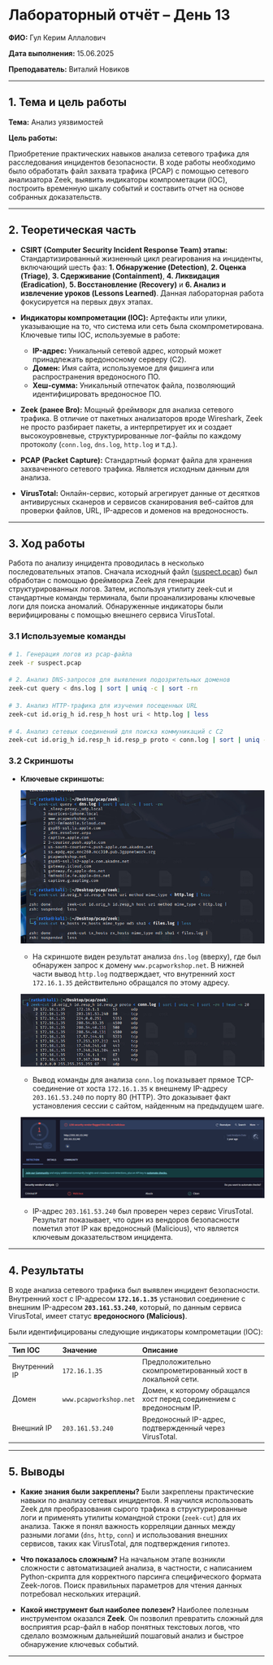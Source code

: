 
# Лабораторный отчёт – День 13


**ФИО:** Гул Керим Аллалович
 
**Дата выполнения:** 15.06.2025

**Преподаватель:** Виталий Новиков 


---

## 1. Тема и цель работы

**Тема:** Анализ уязвимостей

**Цель работы:**

Приобретение практических навыков анализа сетевого трафика для расследования инцидентов безопасности. В ходе работы необходимо было обработать файл захвата трафика (PCAP) с помощью сетевого анализатора Zeek, выявить индикаторы компрометации (IOC), построить временную шкалу событий и составить отчет на основе собранных доказательств.

---

## 2. Теоретическая часть

-   **CSIRT (Computer Security Incident Response Team) этапы:** Стандартизированный жизненный цикл реагирования на инциденты, включающий шесть фаз: **1. Обнаружение (Detection)**, **2. Оценка (Triage)**, **3. Сдерживание (Containment)**, **4. Ликвидация (Eradication)**, **5. Восстановление (Recovery)** и **6. Анализ и извлечение уроков (Lessons Learned)**. Данная лабораторная работа фокусируется на первых двух этапах.

-   **Индикаторы компрометации (IOC):** Артефакты или улики, указывающие на то, что система или сеть была скомпрометирована. Ключевые типы IOC, используемые в работе:
    -   **IP-адрес:** Уникальный сетевой адрес, который может принадлежать вредоносному серверу (C2).
    -   **Домен:** Имя сайта, используемое для фишинга или распространения вредоносного ПО.
    -   **Хеш-сумма:** Уникальный отпечаток файла, позволяющий идентифицировать вредоносное ПО.

-   **Zeek (ранее Bro):** Мощный фреймворк для анализа сетевого трафика. В отличие от пакетных анализаторов вроде Wireshark, Zeek не просто разбирает пакеты, а интерпретирует их и создает высокоуровневые, структурированные лог-файлы по каждому протоколу (`conn.log`, `dns.log`, `http.log` и т.д.).

-   **PCAP (Packet Capture):** Стандартный формат файла для хранения захваченного сетевого трафика. Является исходным данным для анализа.

-   **VirusTotal:** Онлайн-сервис, который агрегирует данные от десятков антивирусных сканеров и сервисов сканирования веб-сайтов для проверки файлов, URL, IP-адресов и доменов на вредоносность.

---


## 3. Ход работы

Работа по анализу инцидента проводилась в несколько последовательных этапов. Сначала исходный файл ([suspect.pcap](https://github.com/Nelass1c/practica-konvey/tree/main/day13/suspect.pcap))
 был обработан с помощью фреймворка Zeek для генерации структурированных логов. Затем, используя утилиту zeek-cut и стандартные команды терминала, были проанализированы ключевые логи для поиска аномалий. Обнаруженные индикаторы были верифицированы с помощью внешнего сервиса VirusTotal.

### 3.1 Используемые команды

```bash
# 1. Генерация логов из pcap-файла
zeek -r suspect.pcap

# 2. Анализ DNS-запросов для выявления подозрительных доменов
zeek-cut query < dns.log | sort | uniq -c | sort -rn

# 3. Анализ HTTP-трафика для изучения посещенных URL
zeek-cut id.orig_h id.resp_h host uri < http.log | less

# 4. Анализ сетевых соединений для поиска коммуникаций с C2
zeek-cut id.orig_h id.resp_h id.resp_p proto < conn.log | sort | uniq -c | sort -rn | head -n 20
```

### 3.2 Скриншоты

-   **Ключевые скриншоты:**

    ![Скриншот 1: Анализ DNS и HTTP логов](https://raw.githubusercontent.com/Nelass1c/practica-konvey/main/day13/screenshots/s3.jpg)
    * На скриншоте виден результат анализа `dns.log` (вверху), где был обнаружен запрос к домену `www.pcapworkshop.net`. В нижней части вывод `http.log` подтверждает, что внутренний хост `172.16.1.35` действительно обращался по этому адресу.

    ![Скриншот 2: Анализ сетевых соединений](https://raw.githubusercontent.com/Nelass1c/practica-konvey/main/day13/screenshots/s2.jpg)
    * Вывод команды для анализа `conn.log` показывает прямое TCP-соединение от хоста `172.16.1.35` к внешнему IP-адресу `203.161.53.240` по порту 80 (HTTP). Это доказывает факт установления сессии с сайтом, найденным на предыдущем шаге.

    ![Скриншот 3: Проверка IP-адреса на VirusTotal](https://raw.githubusercontent.com/Nelass1c/practica-konvey/main/day13/screenshots/s1.png)
    * IP-адрес `203.161.53.240` был проверен через сервис VirusTotal. Результат показывает, что один из вендоров безопасности пометил этот IP как вредоносный (Malicious), что является ключевым доказательством инцидента.

---


## 4. Результаты

В ходе анализа сетевого трафика был выявлен инцидент безопасности. Внутренний хост с IP-адресом **`172.16.1.35`** установил соединение с внешним IP-адресом **`203.161.53.240`**, который, по данным сервиса VirusTotal, имеет статус **вредоносного (Malicious)**.

Были идентифицированы следующие индикаторы компрометации (IOC):

| Тип IOC | Значение | Описание |
| :--- | :--- | :--- |
| Внутренний IP | `172.16.1.35` | Предположительно скомпрометированный хост в локальной сети. |
| Домен | `www.pcapworkshop.net` | Домен, к которому обращался хост перед соединением с вредоносным IP. |
| Внешний IP | `203.161.53.240` | Вредоносный IP-адрес, подтвержденный через VirusTotal. |

---

## 5. Выводы

-   **Какие знания были закреплены?**
    Были закреплены практические навыки по анализу сетевых инцидентов. Я научился использовать Zeek для преобразования сырого трафика в структурированные логи и применять утилиты командной строки (`zeek-cut`) для их анализа. Также я понял важность корреляции данных между разными логами (`dns`, `http`, `conn`) и использования внешних сервисов, таких как VirusTotal, для подтверждения гипотез.

-   **Что показалось сложным?**
    На начальном этапе возникли сложности с автоматизацией анализа, в частности, с написанием Python-скрипта для корректного парсинга специфического формата Zeek-логов. Поиск правильных параметров для чтения данных потребовал нескольких итераций.

-   **Какой инструмент был наиболее полезен?**
    Наиболее полезным инструментом оказался **Zeek**. Он позволил превратить сложный для восприятия pcap-файл в набор понятных текстовых логов, что сделало возможным дальнейший пошаговый анализ и быстрое обнаружение ключевых событий.

---
